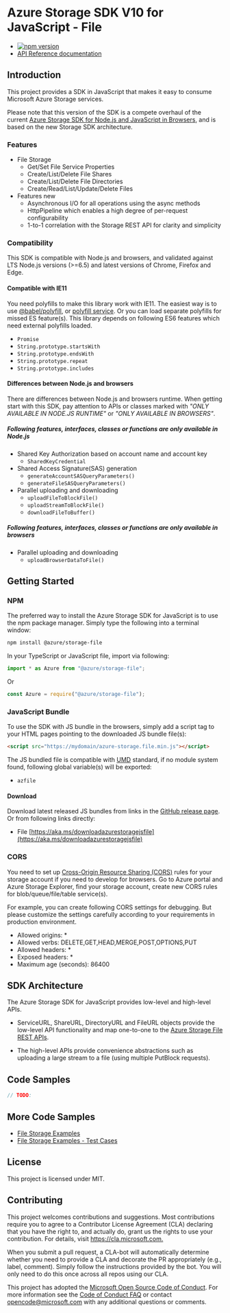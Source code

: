# Azure Storage SDK V10 for JavaScript - File

- [![npm version](https://badge.fury.io/js/%40azure%2Fstorage-file.svg)](https://badge.fury.io/js/%40azure%2Fstorage-file)
- [API Reference documentation](https://docs.microsoft.com/en-us/javascript/api/%40azure/storage-file/index?view=azure-node-preview)

## Introduction

This project provides a SDK in JavaScript that makes it easy to consume Microsoft Azure Storage services.

Please note that this version of the SDK is a compete overhaul of the current [Azure Storage SDK for Node.js and JavaScript in Browsers](https://github.com/azure/azure-storage-node), and is based on the new Storage SDK architecture.

### Features

- File Storage
  - Get/Set File Service Properties
  - Create/List/Delete File Shares
  - Create/List/Delete File Directories
  - Create/Read/List/Update/Delete Files
- Features new
  - Asynchronous I/O for all operations using the async methods
  - HttpPipeline which enables a high degree of per-request configurability
  - 1-to-1 correlation with the Storage REST API for clarity and simplicity

### Compatibility

This SDK is compatible with Node.js and browsers, and validated against LTS Node.js versions (>=6.5) and latest versions of Chrome, Firefox and Edge.

#### Compatible with IE11

You need polyfills to make this library work with IE11. The easiest way is to use [@babel/polyfill](https://babeljs.io/docs/en/babel-polyfill), or [polyfill service](https://polyfill.io/v2/docs/).
Or you can load separate polyfills for missed ES feature(s).
This library depends on following ES6 features which need external polyfills loaded.

- `Promise`
- `String.prototype.startsWith`
- `String.prototype.endsWith`
- `String.prototype.repeat`
- `String.prototype.includes`

#### Differences between Node.js and browsers

There are differences between Node.js and browsers runtime. When getting start with this SDK, pay attention to APIs or classes marked with _"ONLY AVAILABLE IN NODE.JS RUNTIME"_ or _"ONLY AVAILABLE IN BROWSERS"_.

##### Following features, interfaces, classes or functions are only available in Node.js

- Shared Key Authorization based on account name and account key
  - `SharedKeyCredential`
- Shared Access Signature(SAS) generation
  - `generateAccountSASQueryParameters()`
  - `generateFileSASQueryParameters()`
- Parallel uploading and downloading
  - `uploadFileToBlockFile()`
  - `uploadStreamToBlockFile()`
  - `downloadFileToBuffer()`

##### Following features, interfaces, classes or functions are only available in browsers

- Parallel uploading and downloading
  - `uploadBrowserDataToFile()`

## Getting Started

### NPM

The preferred way to install the Azure Storage SDK for JavaScript is to use the npm package manager. Simply type the following into a terminal window:

```bash
npm install @azure/storage-file
```

In your TypeScript or JavaScript file, import via following:

```JavaScript
import * as Azure from "@azure/storage-file";
```

Or

```JavaScript
const Azure = require("@azure/storage-file");
```

### JavaScript Bundle

To use the SDK with JS bundle in the browsers, simply add a script tag to your HTML pages pointing to the downloaded JS bundle file(s):

```html
<script src="https://mydomain/azure-storage.file.min.js"></script>
```

The JS bundled file is compatible with [UMD](https://github.com/umdjs/umd) standard, if no module system found, following global variable(s) will be exported:

- `azfile`

#### Download

Download latest released JS bundles from links in the [GitHub release page](https://github.com/Azure/azure-storage-js/releases). Or from following links directly:

- File [https://aka.ms/downloadazurestoragejsfile](https://aka.ms/downloadazurestoragejsfile)

### CORS

You need to set up [Cross-Origin Resource Sharing (CORS)](https://docs.microsoft.com/zh-cn/rest/api/storageservices/cross-origin-resource-sharing--cors--support-for-the-azure-storage-services) rules for your storage account if you need to develop for browsers. Go to Azure portal and Azure Storage Explorer, find your storage account, create new CORS rules for blob/queue/file/table service(s).

For example, you can create following CORS settings for debugging. But please customize the settings carefully according to your requirements in production environment.

- Allowed origins: \*
- Allowed verbs: DELETE,GET,HEAD,MERGE,POST,OPTIONS,PUT
- Allowed headers: \*
- Exposed headers: \*
- Maximum age (seconds): 86400

## SDK Architecture

The Azure Storage SDK for JavaScript provides low-level and high-level APIs.

- ServiceURL, ShareURL, DirectoryURL and FileURL objects provide the low-level API functionality and map one-to-one to the [Azure Storage File REST APIs](https://docs.microsoft.com/en-us/rest/api/storageservices/file-service-rest-api).

- The high-level APIs provide convenience abstractions such as uploading a large stream to a file (using multiple PutBlock requests).

## Code Samples

```javascript
// TODO:
```

## More Code Samples

- [File Storage Examples](https://github.com/azure/azure-storage-js/tree/master/file/samples)
- [File Storage Examples - Test Cases](https://github.com/azure/azure-storage-js/tree/master/file/test/)

## License

This project is licensed under MIT.

## Contributing

This project welcomes contributions and suggestions. Most contributions require you to agree to a
Contributor License Agreement (CLA) declaring that you have the right to, and actually do, grant us
the rights to use your contribution. For details, visit <https://cla.microsoft.com.>

When you submit a pull request, a CLA-bot will automatically determine whether you need to provide
a CLA and decorate the PR appropriately (e.g., label, comment). Simply follow the instructions
provided by the bot. You will only need to do this once across all repos using our CLA.

This project has adopted the [Microsoft Open Source Code of Conduct](https://opensource.microsoft.com/codeofconduct/).
For more information see the [Code of Conduct FAQ](https://opensource.microsoft.com/codeofconduct/faq/) or
contact [opencode@microsoft.com](mailto:opencode@microsoft.com) with any additional questions or comments.
